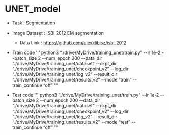 # UNET_model
* Task : Segmentation
* Image Dataset : ISBI 2012 EM segmentation
  - Data Link : https://github.com/alexklibisz/isbi-2012
* Train code
'''
python3 “./drive/MyDrive/training_unet/train.py”
--lr 1e-2 --batch_size 2 --num_epoch 200
--data_dir “./drive/MyDrive/training_unet/dataset”
--ckpt_dir “./drive/MyDrive/training_unet/checkpoint_v2”
--log_dir “./drive/MyDrive/training_unet/log_v2"
--result_dir “./drive/MyDrive/training_unet/results_v2”
--mode “train”
--train_continue “off”
'''

* Test code
'''
python3 “./drive/MyDrive/training_unet/train.py”
--lr 1e-2 --batch_size 2 --num_epoch 200
--data_dir “./drive/MyDrive/training_unet/dataset”
--ckpt_dir “./drive/MyDrive/training_unet/checkpoint_v2"
--log_dir “./drive/MyDrive/training_unet/log_v2”
--result_dir “./drive/MyDrive/training_unet/results_v2"
--mode “test”
--train_continue “off”
'''